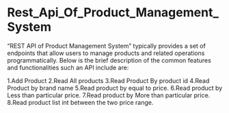 # Rest_Api_Of_Product_Management_System

“REST  API of Product Management System”   typically provides a set of endpoints that 
allow users to manage products and related operations programmatically. 
Below is the brief description of the common features and functionalities such an API  include are:

1.Add Product
2.Read All products
3.Read Product By product id
4.Read Product by brand name
5.Read product by  equal to price.
6.Read product by Less than particular price.
7.Read product by More than particular price.
8.Read product list int between the two price range.


